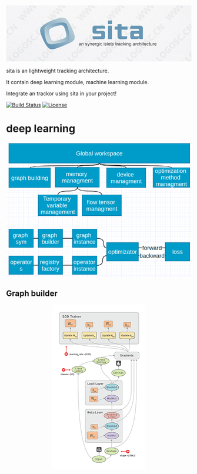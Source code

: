 <div align=center>
<img src="sita.png"/>
</div>

sita is an lightweight tracking architecture.

It contain deep learning module, machine learning module.

Integrate an trackor using sita in your project!


[![Build Status](https://travis-ci.org/BVLC/caffe.svg?branch=master)](https://travis-ci.org/BVLC/caffe)
[![License](https://img.shields.io/badge/license-BSD-blue.svg)](LICENSE)


# deep learning

<div align=center>
<img src="framework.png"/>
</div>

## Graph builder

<div align=center>
<img src="graph.gif"/>
</div>